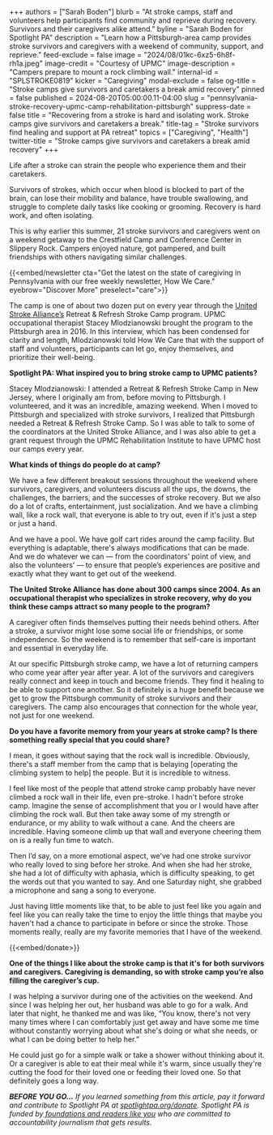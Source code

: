 +++
authors = ["Sarah Boden"]
blurb = "At stroke camps, staff and volunteers help participants find community and reprieve during recovery. Survivors and their caregivers alike attend."
byline = "Sarah Boden for Spotlight PA"
description = "Learn how a Pittsburgh-area camp provides stroke survivors and caregivers with a weekend of community, support, and reprieve."
feed-exclude = false
image = "2024/08/01kc-6xz5-6h8f-rh1a.jpeg"
image-credit = "Courtesy of UPMC"
image-description = "Campers prepare to mount a rock climbing wall."
internal-id = "SPLSTROKE0819"
kicker = "Caregiving"
modal-exclude = false
og-title = "Stroke camps give survivors and caretakers a break amid recovery"
pinned = false
published = 2024-08-20T05:00:00.11-04:00
slug = "pennsylvania-stroke-recovery-upmc-camp-rehabilitation-pittsburgh"
suppress-date = false
title = "Recovering from a stroke is hard and isolating work. Stroke camps give survivors and caretakers a break."
title-tag = "Stroke survivors find healing and support at PA retreat"
topics = ["Caregiving", "Health"]
twitter-title = "Stroke camps give survivors and caretakers a break amid recovery"
+++

Life after a stroke can strain the people who experience them and their caretakers.

Survivors of strokes, which occur when blood is blocked to part of the brain, can lose their mobility and balance, have trouble swallowing, and struggle to complete daily tasks like cooking or grooming. Recovery is hard work, and often isolating.

This is why earlier this summer, 21 stroke survivors and caregivers went on a weekend getaway to the Crestfield Camp and Conference Center in Slippery Rock. Campers enjoyed nature, got pampered, and built friendships with others navigating similar challenges.

{{<embed/newsletter cta="Get the latest on the state of caregiving in Pennsylvania with our free weekly newsletter, How We Care." eyebrow="Discover More" preselect="care">}}

The camp is one of about two dozen put on every year through the <a href="https://web.archive.org/20221128144200/https://unitedstrokealliance.org/our-programs/stroke-camp">United Stroke Alliance’s</a> Retreat &amp; Refresh Stroke Camp program. UPMC occupational therapist Stacey Mlodzianowski brought the program to the Pittsburgh area in 2016. In this interview, which has been condensed for clarity and length, Mlodzianowski told How We Care<em> </em>that with the support of staff and volunteers, participants can let go, enjoy themselves, and prioritize their well-being.

<strong>Spotlight PA: What inspired you to bring stroke camp to UPMC patients?</strong>

Stacey Mlodzianowski: I attended a Retreat &amp; Refresh Stroke Camp in New Jersey, where I originally am from, before moving to Pittsburgh. I volunteered, and it was an incredible, amazing weekend. When I moved to Pittsburgh and specialized with stroke survivors, I realized that Pittsburgh needed a Retreat &amp; Refresh Stroke Camp. So I was able to talk to some of the coordinators at the United Stroke Alliance, and I was also able to get a grant request through the UPMC Rehabilitation Institute to have UPMC host our camps every year.

<strong>What kinds of things do people do at camp?</strong>

We have a few different breakout sessions throughout the weekend where survivors, caregivers, and volunteers discuss all the ups, the downs, the challenges, the barriers, and the successes of stroke recovery. But we also do a lot of crafts, entertainment, just socialization. And we have a climbing wall, like a rock wall, that everyone is able to try out, even if it&#39;s just a step or just a hand.

And we have a pool. We have golf cart rides around the camp facility. But everything is adaptable, there&#39;s always modifications that can be made. And we do whatever we can — from the coordinators’ point of view, and also the volunteers’ — to ensure that people’s experiences are positive and exactly what they want to get out of the weekend.

<strong>The United Stroke Alliance has done about 300 camps since 2004. As an occupational therapist who specializes in stroke recovery, why do you think these camps attract so many people to the program?</strong>

A caregiver often finds themselves putting their needs behind others. After a stroke, a survivor might lose some social life or friendships, or some independence. So the weekend is to remember that self-care is important and essential in everyday life.

At our specific Pittsburgh stroke camp, we have a lot of returning campers who come year after year after year. A lot of the survivors and caregivers really connect and keep in touch and become friends. They find it healing to be able to support one another. So it definitely is a huge benefit because we get to grow the Pittsburgh community of stroke survivors and their caregivers. The camp also encourages that connection for the whole year, not just for one weekend.

<strong>Do you have a favorite memory from your years at stroke camp? Is there something really special that you could share?</strong>

I mean, it goes without saying that the rock wall is incredible. Obviously, there&#39;s a staff member from the camp that is belaying \[operating the climbing system to help\] the people. But it is incredible to witness.

I feel like most of the people that attend stroke camp probably have never climbed a rock wall in their life, even pre-stroke. I hadn&#39;t before stroke camp. Imagine the sense of accomplishment that you or I would have after climbing the rock wall. But then take away some of my strength or endurance, or my ability to walk without a cane. And the cheers are incredible. Having someone climb up that wall and everyone cheering them on is a really fun time to watch.

Then I’d say, on a more emotional aspect, we&#39;ve had one stroke survivor who really loved to sing before her stroke. And when she had her stroke, she had a lot of difficulty with aphasia, which is difficulty speaking, to get the words out that you wanted to say. And one Saturday night, she grabbed a microphone and sang a song to everyone.

Just having little moments like that, to be able to just feel like you again and feel like you can really take the time to enjoy the little things that maybe you haven&#39;t had a chance to participate in before or since the stroke. Those moments really, really are my favorite memories that I have of the weekend.

{{<embed/donate>}}

<strong>One of the things I like about the stroke camp is that it&#39;s for both survivors and caregivers. Caregiving is demanding, so with stroke camp you’re also filling the caregiver’s cup.</strong>

I was helping a survivor during one of the activities on the weekend. And since I was helping her out, her husband was able to go for a walk. And later that night, he thanked me and was like, “You know, there&#39;s not very many times where I can comfortably just get away and have some me time without constantly worrying about what she&#39;s doing or what she needs, or what I can be doing better to help her.”

He could just go for a simple walk or take a shower without thinking about it. Or a caregiver is able to eat their meal while it&#39;s warm, since usually they&#39;re cutting the food for their loved one or feeding their loved one. So that definitely goes a long way.

<strong><em>BEFORE YOU GO…</em></strong><em> If you learned something from this article, pay it forward and contribute to Spotlight PA at </em><a href="http://spotlightpa.org/donate"><em>spotlightpa.org/donate</em></a><em>. Spotlight PA is funded by</em><a href="https://www.spotlightpa.org/support"><em> foundations and readers like you</em></a><em> who are committed to accountability journalism that gets results.</em>

